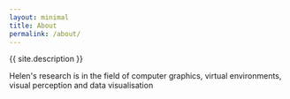 ```yaml
---
layout: minimal
title: About
permalink: /about/
---
```


{{ site.description }}

Helen's research is in the field of computer graphics, virtual environments, visual perception and data visualisation
